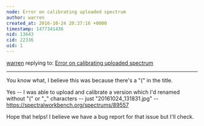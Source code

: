 ```yaml
---
node: Error on calibrating uploaded spectrum
author: warren
created_at: 2016-10-24 20:37:16 +0000
timestamp: 1477341436
nid: 13643
cid: 22336
uid: 1
---
```




[warren](../profile/warren) replying to: [Error on calibrating uploaded spectrum](../notes/sarahcm/10-24-2016/endless-spinning)

----
You know what, I believe this was because there's a "(" in the title. 

Yes -- I was able to upload and calibrate a version which I'd renamed without "(" or "_" characters -- just "20161024_131831.jpg" -- https://spectralworkbench.org/spectrums/89557

Hope that helps! I believe we have a bug report for that issue but I'll check. 